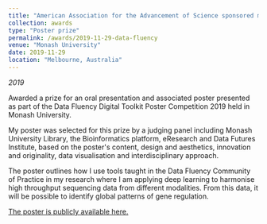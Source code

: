 ```yaml
---
title: "American Association for the Advancement of Science sponsored membership"
collection: awards
type: "Poster prize"
permalink: /awards/2019-11-29-data-fluency
venue: "Monash University"
date: 2019-11-29
location: "Melbourne, Australia"
---
```


*2019*

Awarded a prize for an oral presentation and associated poster presented as part of the Data Fluency Digital Toolkit Poster Competition 2019 held in Monash University.

My poster was selected for this prize by a judging panel including Monash University Library, the Bioinformatics platform, eResearch and Data Futures Institute, based on the poster's content, design and aesthetics, innovation and originality, data visualisation and interdisciplinary approach.

The poster outlines how I use tools taught in the Data Fluency Community of Practice in my research where I am applying deep learning to harmonise high throughput sequencing data from different modalities. From this data, it will be possible to identify global patterns of gene regulation.

[The poster is publicly available here.](https://doi.org/10.26180/5de98972a2661)
